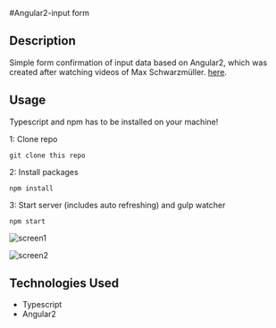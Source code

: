 #Angular2-input form

## Description
Simple form confirmation of input data based on Angular2, which was created after watching videos of  Max Schwarzmüller.   [here](https://angular.io/docs/ts/latest/quickstart.html).
## Usage
Typescript and npm has to be installed on your machine!

1: Clone repo
```
git clone this repo
```
2: Install packages
```
npm install
```
3: Start server (includes auto refreshing) and gulp watcher
```
npm start
```
![screen1](www/img/hothotcold.png)

![screen2](www/img/hothotcoldScreenshot.png)

## Technologies Used

- Typescript
- Angular2
